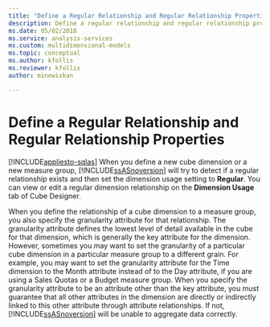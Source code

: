 ```yaml
---
title: "Define a Regular Relationship and Regular Relationship Properties | Microsoft Docs"
description: Define a regular relationship and regular relationship properties on the Dimension Usage tab of Cube Designer.
ms.date: 05/02/2018
ms.service: analysis-services
ms.custom: multidimensional-models
ms.topic: conceptual
ms.author: kfollis
ms.reviewer: kfollis
author: minewiskan

---
```

# Define a Regular Relationship and Regular Relationship Properties
[!INCLUDE[appliesto-sqlas](../includes/appliesto-sqlas.md)]
  When you define a new cube dimension or a new measure group, [!INCLUDE[ssASnoversion](../includes/ssasnoversion-md.md)] will try to detect if a regular relationship exists and then set the dimension usage setting to **Regular**. You can view or edit a regular dimension relationship on the **Dimension Usage** tab of Cube Designer.  
  
 When you define the relationship of a cube dimension to a measure group, you also specify the granularity attribute for that relationship. The granularity attribute defines the lowest level of detail available in the cube for that dimension, which is generally the key attribute for the dimension. However, sometimes you may want to set the granularity of a particular cube dimension in a particular measure group to a different grain. For example, you may want to set the granularity attribute for the Time dimension to the Month attribute instead of to the Day attribute, if you are using a Sales Quotas or a Budget measure group. When you specify the granularity attribute to be an attribute other than the key attribute, you must guarantee that all other attributes in the dimension are directly or indirectly linked to this other attribute through attribute relationships. If not, [!INCLUDE[ssASnoversion](../includes/ssasnoversion-md.md)] will be unable to aggregate data correctly.  
  
  
